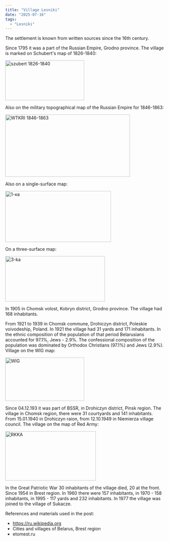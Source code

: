 ```yaml
---
title: "Village Lesniki"
date: "2025-07-16"
tags: 
  - "Lesniki"
---
```


The settlement is known from written sources since the 16th century.

Since 1795 it was a part of the Russian Empire, Grodno province. The village is marked on Schubert's map of 1826-1840:

<img width="250" height="127" alt="szubert 1826-1840" src="https://github.com/user-attachments/assets/d00ba096-f477-474d-acc6-85a512c69cf2" />

Also on the military topographical map of the Russian Empire for 1846-1863:


<img width="395" height="198" alt="WTKRI 1846-1863" src="https://github.com/user-attachments/assets/a305797b-d872-4ddd-8730-07cd5af21e10" />

Also on a single-surface map:

<img width="335" height="162" alt="1-ка" src="https://github.com/user-attachments/assets/f2cf4ef0-5cef-4a2d-8852-87bed80d819f" />

On a three-surface map:

<img width="316" height="144" alt="3-ka" src="https://github.com/user-attachments/assets/f64aec86-a2a8-4eed-ae27-b29a075e7242" />

In 1905 in Chomsk volost, Kobryn district, Grodno province. The village had 168 inhabitants.

From 1921 to 1939 in Chomsk commune, Drohiczyn district, Poleskie voivodeship, Poland. In 1921 the village had 31 yards and 171 inhabitants. In the ethnic composition of the population of that period Belarusians accounted for 97.1%, Jews - 2.9%. The confessional composition of the population was dominated by Orthodox Christians (97.1%) and Jews (2.9%). Village on the WIG map:

<img width="250" height="138" alt="WIG" src="https://github.com/user-attachments/assets/d6e62b38-171f-4007-aa42-466fe9e442ab" />

Since 04.12.193 it was part of BSSR, in Drohiczyn district, Pinsk region. The village in Chomsk region, there were 31 courtyards and 141 inhabitants. From 15.01.1940 in Drohiczyn raion, from 12.10.1949 in Niemierza village council. The village on the map of Red Army:

<img width="287" height="157" alt="RKKA" src="https://github.com/user-attachments/assets/f7aa26f7-e679-4f3c-82a9-a59d78db039d" />

In the Great Patriotic War 30 inhabitants of the village died, 20 at the front. Since 1954 in Brest region. In 1960 there were 157 inhabitants, in 1970 - 158 inhabitants, in 1995 - 117 yards and 232 inhabitants. In 1977 the village was joined to the village of Sukacze.

References and materials used in the post:
- https://ru.wikipedia.org
- Cities and villages of Belarus, Brest region
- etomest.ru
